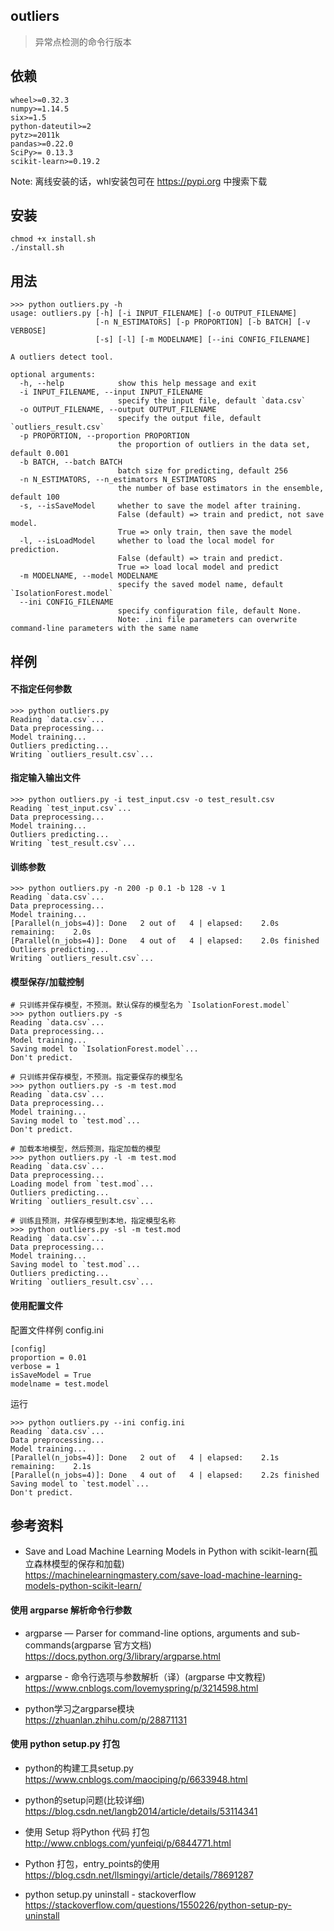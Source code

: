 ## outliers
> 异常点检测的命令行版本

## 依赖
```
wheel>=0.32.3
numpy>=1.14.5
six>=1.5
python-dateutil>=2
pytz>=2011k
pandas>=0.22.0
SciPy>= 0.13.3
scikit-learn>=0.19.2
```

Note: 离线安装的话，whl安装包可在 https://pypi.org 中搜索下载

## 安装
```
chmod +x install.sh
./install.sh
```

## 用法
```
>>> python outliers.py -h
usage: outliers.py [-h] [-i INPUT_FILENAME] [-o OUTPUT_FILENAME]
                   [-n N_ESTIMATORS] [-p PROPORTION] [-b BATCH] [-v VERBOSE]
                   [-s] [-l] [-m MODELNAME] [--ini CONFIG_FILENAME]

A outliers detect tool.

optional arguments:
  -h, --help            show this help message and exit
  -i INPUT_FILENAME, --input INPUT_FILENAME
                        specify the input file, default `data.csv`
  -o OUTPUT_FILENAME, --output OUTPUT_FILENAME
                        specify the output file, default `outliers_result.csv`
  -p PROPORTION, --proportion PROPORTION
                        the proportion of outliers in the data set, default 0.001
  -b BATCH, --batch BATCH
                        batch size for predicting, default 256
  -n N_ESTIMATORS, --n_estimators N_ESTIMATORS
                        the number of base estimators in the ensemble, default 100
  -s, --isSaveModel     whether to save the model after training.
                        False (default) => train and predict, not save model. 
                        True => only train, then save the model
  -l, --isLoadModel     whether to load the local model for prediction. 
                        False (default) => train and predict. 
                        True => load local model and predict
  -m MODELNAME, --model MODELNAME
                        specify the saved model name, default `IsolationForest.model`
  --ini CONFIG_FILENAME
                        specify configuration file, default None. 
                        Note: .ini file parameters can overwrite command-line parameters with the same name
```

## 样例
#### 不指定任何参数
```
>>> python outliers.py
Reading `data.csv`...
Data preprocessing...
Model training...
Outliers predicting...
Writing `outliers_result.csv`...
```

#### 指定输入输出文件
```
>>> python outliers.py -i test_input.csv -o test_result.csv
Reading `test_input.csv`...
Data preprocessing...
Model training...
Outliers predicting...
Writing `test_result.csv`...
```

#### 训练参数
```
>>> python outliers.py -n 200 -p 0.1 -b 128 -v 1
Reading `data.csv`...
Data preprocessing...
Model training...
[Parallel(n_jobs=4)]: Done   2 out of   4 | elapsed:    2.0s remaining:    2.0s
[Parallel(n_jobs=4)]: Done   4 out of   4 | elapsed:    2.0s finished
Outliers predicting...
Writing `outliers_result.csv`...
```

#### 模型保存/加载控制
```
# 只训练并保存模型，不预测。默认保存的模型名为 `IsolationForest.model`
>>> python outliers.py -s
Reading `data.csv`...
Data preprocessing...
Model training...
Saving model to `IsolationForest.model`...
Don't predict.

# 只训练并保存模型，不预测。指定要保存的模型名
>>> python outliers.py -s -m test.mod
Reading `data.csv`...
Data preprocessing...
Model training...
Saving model to `test.mod`...
Don't predict.

# 加载本地模型，然后预测，指定加载的模型
>>> python outliers.py -l -m test.mod
Reading `data.csv`...
Data preprocessing...
Loading model from `test.mod`...
Outliers predicting...
Writing `outliers_result.csv`...

# 训练且预测，并保存模型到本地，指定模型名称
>>> python outliers.py -sl -m test.mod
Reading `data.csv`...
Data preprocessing...
Model training...
Saving model to `test.mod`...
Outliers predicting...
Writing `outliers_result.csv`...
```

#### 使用配置文件
配置文件样例 config.ini
```
[config]
proportion = 0.01
verbose = 1
isSaveModel = True
modelname = test.model
```
运行
```
>>> python outliers.py --ini config.ini
Reading `data.csv`...
Data preprocessing...
Model training...
[Parallel(n_jobs=4)]: Done   2 out of   4 | elapsed:    2.1s remaining:    2.1s
[Parallel(n_jobs=4)]: Done   4 out of   4 | elapsed:    2.2s finished
Saving model to `test.model`...
Don't predict.
```

## 参考资料
* Save and Load Machine Learning Models in Python with scikit-learn(孤立森林模型的保存和加载)  
https://machinelearningmastery.com/save-load-machine-learning-models-python-scikit-learn/

#### 使用 argparse 解析命令行参数
* argparse — Parser for command-line options, arguments and sub-commands(argparse 官方文档)  
https://docs.python.org/3/library/argparse.html

* argparse - 命令行选项与参数解析（译）(argparse 中文教程)  
https://www.cnblogs.com/lovemyspring/p/3214598.html

* python学习之argparse模块  
https://zhuanlan.zhihu.com/p/28871131

#### 使用 python setup.py 打包
* python的构建工具setup.py  
https://www.cnblogs.com/maociping/p/6633948.html

* python的setup问题(比较详细)  
https://blog.csdn.net/langb2014/article/details/53114341

* 使用 Setup 将Python 代码 打包  
http://www.cnblogs.com/yunfeiqi/p/6844771.html

* Python 打包，entry_points的使用  
https://blog.csdn.net/llsmingyi/article/details/78691287

* python setup.py uninstall - stackoverflow  
https://stackoverflow.com/questions/1550226/python-setup-py-uninstall

